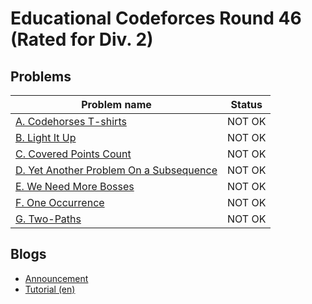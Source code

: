 # Educational Codeforces Round 46 (Rated for Div. 2)

## Problems

|Problem name|Status|
|------------|---------|
| [A. Codehorses T-shirts](problems/A._Codehorses_T-shirts.md)|NOT OK|
| [B. Light It Up](problems/B._Light_It_Up.md)|NOT OK|
| [C. Covered Points Count](problems/C._Covered_Points_Count.md)|NOT OK|
| [D. Yet Another Problem On a Subsequence](problems/D._Yet_Another_Problem_On_a_Subsequence.md)|NOT OK|
| [E. We Need More Bosses](problems/E._We_Need_More_Bosses.md)|NOT OK|
| [F. One Occurrence](problems/F._One_Occurrence.md)|NOT OK|
| [G. Two-Paths](problems/G._Two-Paths.md)|NOT OK|
## Blogs

- [Announcement](blogs/Announcement.md)
- [Tutorial (en)](blogs/Tutorial_(en).md)
